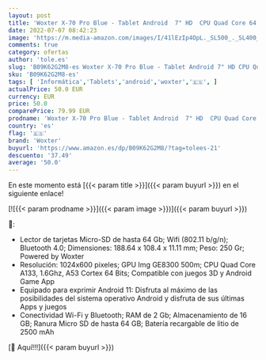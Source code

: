 ```yaml
---
layout: post
title: 'Woxter X-70 Pro Blue - Tablet Android  7" HD  CPU Quad Core 64 bits  2 Gb Ram  Android 11  Bluetooth  Wi-FI  16Gb + Micro-SD  color azul'
date: 2022-07-07 08:42:23
image: 'https://m.media-amazon.com/images/I/41lEzIp4OpL._SL500_._SL400_.jpg'
comments: true
category: ofertas
author: 'tole.es'
slug: 'B09K62G2M8-es Woxter X-70 Pro Blue - Tablet Android 7" HD CPU Quad Core...'
sku: 'B09K62G2M8-es'
tags: [ 'Informática','Tablets','android','woxter','🇪🇸', ]
actualPrice: 50.0 EUR
currency: EUR
price: 50.0
comparePrice: 79.99 EUR
prodname: 'Woxter X-70 Pro Blue - Tablet Android  7" HD  CPU Quad Core 64 bits  2 Gb Ram  Android 11  Bluetooth  Wi-FI  16Gb + Micro-SD  color azul'
country: 'es'
flag: '🇪🇸'
brand: 'Woxter'
buyurl: 'https://www.amazon.es/dp/B09K62G2M8/?tag=tolees-21'
descuento: '37.49'
average: '50.0'
---
```


En este momento está [{{< param title >}}]({{< param buyurl >}}) en el siguiente enlace!

[![{{< param prodname >}}]({{< param image >}})]({{< param buyurl >}})

🔎:

- Lector de tarjetas Micro-SD de hasta 64 Gb; Wifi (802.11 b/g/n); Bluetooth 4.0; Dimensiones: 188.64 x 108.4 x 11.11 mm; Peso: 250 Gr; Powered by Woxter
- Resolución: 1024x600 pixeles; GPU Img GE8300 500m; CPU Quad Core A133, 1.6Ghz, A53 Cortex 64 Bits; Compatible con juegos 3D y Android Game App
- Equipado para exprimir Android 11: Disfruta al máximo de las posibilidades del sistema operativo Android y disfruta de sus últimas Apps y juegos
- Conectividad Wi-Fi y Bluetooth; RAM de 2 Gb; Almacenamiento de 16 GB; Ranura Micro SD de hasta 64 GB; Batería recargable de litio de 2500 mAh

[🛒 Aquí!!!]({{< param buyurl >}})
